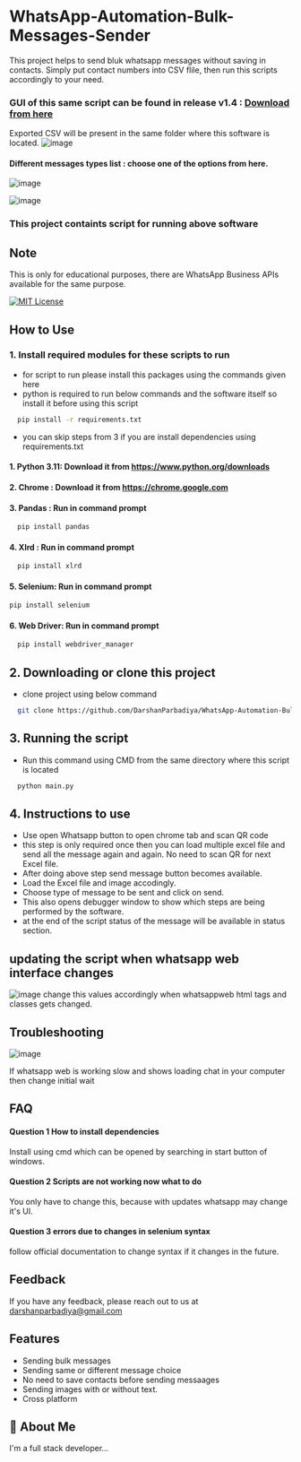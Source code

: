 # WhatsApp-Automation-Bulk-Messages-Sender

This project helps to send bluk whatsapp messages without saving in contacts. Simply put contact numbers into CSV flile, then run this scripts accordingly to your need.

### GUI of this same script can be found in release v1.4 : [Download from here](https://github.com/DarshanParbadiya/WhatsApp-Automation-Bulk-Messages-Images-Sender/releases/tag/v1.4)

Exported CSV will be present in the same folder where this software is located.
![image](https://github.com/user-attachments/assets/681271eb-cd8c-4cbd-ae59-0f76ce9cdd5f)

#### Different messages types list : choose one of the options from here.
![image](https://github.com/user-attachments/assets/b4cea075-0cce-4475-9beb-37a77fd79655)

![image](https://github.com/user-attachments/assets/1a9d23e7-a307-4a6d-b3e1-07a092e37dc4)




### This project containts script for running above software

## Note

This is only for educational purposes, there are WhatsApp Business APIs available for the same purpose.

[![MIT License](https://img.shields.io/badge/License-MIT-green.svg)](https://choosealicense.com/licenses/mit/)

## How to Use

### 1. Install required modules for these scripts to run

- for script to run please install this packages using the commands given here
- python is required to run below commands and the software itself so install it before using this script

```bash
  pip install -r requirements.txt
```
- you can skip steps from 3 if you are install dependencies using requirements.txt

#### 1. Python 3.11: Download it from https://www.python.org/downloads

#### 2. Chrome : Download it from https://chrome.google.com

#### 3. Pandas : Run in command prompt

```bash
  pip install pandas
```

#### 4. Xlrd : Run in command prompt

```bash
  pip install xlrd
```

#### 5. Selenium: Run in command prompt

```bash
pip install selenium
```

#### 6. Web Driver: Run in command prompt

```bash
  pip install webdriver_manager
```


## 2. Downloading or clone this project

- clone project using below command

```bash
  git clone https://github.com/DarshanParbadiya/WhatsApp-Automation-Bulk-Messages-Sender.git
```

## 3. Running the script

- Run this command using CMD from the same directory where this script is located

```bash
  python main.py
```
## 4. Instructions to use 
- Use open Whatsapp button to open chrome tab and scan QR code
- this step is only required once then you can load multiple excel file and send all the message again and again. No need to scan QR for next Excel file.
- After doing above step send message button becomes available.
- Load the Excel file and image accodingly.
- Choose type of message to be sent and click on send.
- This also opens debugger window to show which steps are being performed by the software. 
- at the end of the script status of the message will be available in status section.

## updating the script when whatsapp web interface changes
 ![image](https://github.com/user-attachments/assets/9035b99e-76bf-43d6-a2e3-bd3b3e207ad9)
change this values accordingly when whatsappweb html tags and classes gets changed.

## Troubleshooting  

![image](https://github.com/user-attachments/assets/f8410d8f-fb56-4e6b-b1cd-9416af3ce6e2)


If whatsapp web is working slow and shows loading chat in your computer then change initial wait 

## FAQ

#### Question 1 How to install dependencies

Install using cmd which can be opened by searching in start button of windows.

#### Question 2 Scripts are not working now what to do

You only have to change this, because with updates whatsapp may change it's UI.

#### Question 3 errors due to changes in selenium syntax

follow official documentation to change syntax if it changes in the future.

## Feedback

If you have any feedback, please reach out to us at darshanparbadiya@gmail.com

## Features

- Sending bulk messages
- Sending same or different message choice
- No need to save contacts before sending messaages
- Sending images with or without text.
- Cross platform

## 🚀 About Me

I'm a full stack developer...
